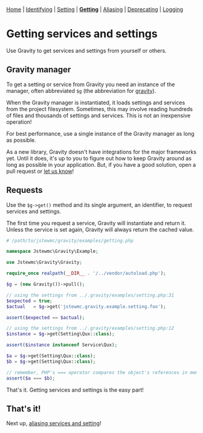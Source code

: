 [Home](index.md) | [Identifying](identifying.md) | [Setting](setting.md) | [**Getting**](getting.md) | [Aliasing](aliasing.md) | [Deprecating](deprecating.md) | [Logging](logging.md)

# Getting services and settings

Use Gravity to get services and settings from yourself or others.

## Gravity manager

To get a setting or service from Gravity you need an instance of the manager, often abbreviated `$g` (the abbreviation for [gravity](https://en.wikipedia.org/wiki/Gravity_of_Earth)).

When the Gravity manager is instantiated, it loads settings and services from the project filesystem. Sometimes, this may involve reading hundreds of files and thousands of settings and services. This is not an inexpensive operation!

For best performance, use a single instance of the Gravity manager as long as possible.

As a new library, Gravity doesn't have integrations for the major frameworks yet. Until it does, it's up to you to figure out how to keep Gravity around as long as possible in your application. But, if you have a good solution, open a pull request or [let us know](mailto:clayjs0@gmail.com)!

## Requests

Use the `$g->get()` method and its single argument, an identifier, to request services and settings.

The first time you request a service, Gravity will instantiate and return it. Unless the service is set again, Gravity will always return the cached value.

```php
# /path/to/jstewmc/gravity/examples/getting.php

namespace Jstewmc\Gravity\Example;

use Jstewmc\Gravity\Gravity;

require_once realpath(__DIR__ . '/../vendor/autoload.php');

$g = (new Gravity())->pull();

// using the settings from ../.gravity/examples/setting.php:31
$expected = true;
$actual   = $g->get('jstewmc.gravity.example.setting.foo');

assert($expected == $actual);

// using the settings from ../.gravity/examples/setting.php:12
$instance = $g->get(Setting\Qux::class);

assert($instance instanceof Service\Qux);

$a = $g->get(Setting\Qux::class);
$b = $g->get(Setting\Qux::class);

// remember, PHP's === operator compares the object's references in memory
assert($a === $b);
```

That's it. Getting services and settings is the easy part!

## That's it!

Next up, [aliasing services and setting](aliasing.md)!
